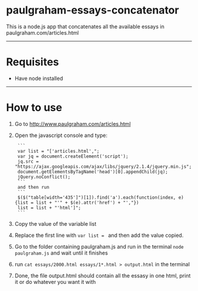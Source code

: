 # paulgraham-essays-concatenator
This is a node.js app that concatenates all the available essays in paulgraham.com/articles.html

---
# Requisites
* Have node installed

---
# How to use
1. Go to http://www.paulgraham.com/articles.html
2. Open the javascript console and type:

        ```
        var list = "['articles.html',";
        var jq = document.createElement('script');
        jq.src = "https://ajax.googleapis.com/ajax/libs/jquery/2.1.4/jquery.min.js";
        document.getElementsByTagName('head')[0].appendChild(jq);
        jQuery.noConflict();
        ```
        and then run 
        ```
        $($("table[width='435']")[1]).find('a').each(function(index, e){list = list + "'" + $(e).attr('href') + "',"})
        list = list + "'html']";
        ```
3. Copy the value of the variable list
4. Replace the first line with `var list = ` and then add the value copied.
5. Go to the folder containing paulgraham.js and run in the terminal `node paulgraham.js` and wait until it finishes
6. run `cat essays/2000.html essays/1*.html > output.html` in the terminal
7. Done, the file output.html should contain all the essasy in one html, print it or do whatever you want it with